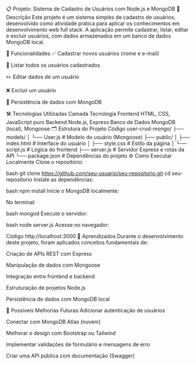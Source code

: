 📋 Projeto: Sistema de Cadastro de Usuários com Node.js e MongoDB
🧾 Descrição
Este projeto é um sistema simples de cadastro de usuários, desenvolvido como atividade prática para aplicar os conhecimentos em desenvolvimento web full stack. A aplicação permite cadastrar, listar, editar e excluir usuários, com dados armazenados em um banco de dados MongoDB local.

🚀 Funcionalidades
✅ Cadastrar novos usuários (nome e e-mail)

📄 Listar todos os usuários cadastrados

✏️ Editar dados de um usuário

❌ Excluir um usuário

💾 Persistência de dados com MongoDB

🛠️ Tecnologias Utilizadas
Camada	Tecnologia
Frontend	HTML, CSS, JavaScript puro
Backend	Node.js, Express
Banco de Dados	MongoDB (local), Mongoose
🗂️ Estrutura do Projeto
Código
user-crud-mongo/
├── models/
│   └── User.js           # Modelo do usuário (Mongoose)
├── public/
│   ├── index.html        # Interface do usuário
│   ├── style.css         # Estilo da página
│   └── script.js         # Lógica do frontend
├── server.js             # Servidor Express e rotas da API
└── package.json          # Dependências do projeto
⚙️ Como Executar Localmente
Clone o repositório:

bash
git clone https://github.com/seu-usuario/seu-repositorio.git
cd seu-repositorio
Instale as dependências:

bash
npm install
Inicie o MongoDB localmente:

No terminal:

bash
mongod
Execute o servidor:

bash
node server.js
Acesse no navegador:

Código
http://localhost:3000
🧠 Aprendizados
Durante o desenvolvimento deste projeto, foram aplicados conceitos fundamentais de:

Criação de APIs REST com Express

Manipulação de dados com Mongoose

Integração entre frontend e backend

Estruturação de projetos Node.js

Persistência de dados com MongoDB local

📌 Possíveis Melhorias Futuras
Adicionar autenticação de usuários

Conectar com MongoDB Atlas (nuvem)

Melhorar o design com Bootstrap ou Tailwind

Implementar validações de formulário e mensagens de erro

Criar uma API pública com documentação (Swagger)
